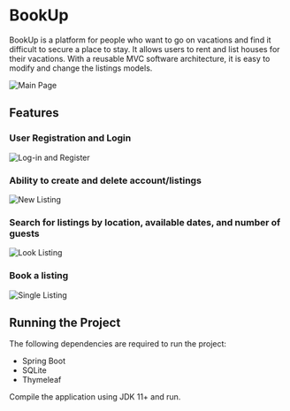 # BookUp

BookUp is a platform for people who want to go on vacations and find it difficult to secure a place to stay. 
It allows users to rent and list houses for their vacations. 
With a reusable MVC software architecture, it is easy to modify and change the listings models.

![Main Page](main-page.jpg)

## Features

### User Registration and Login

![Log-in and Register](log-in-and-register.jpg)

### Ability to create and delete account/listings

![New Listing](new-listing.jpg)

### Search for listings by location, available dates, and number of guests

![Look Listing](look-listing.jpg)

### Book a listing

![Single Listing](single-listing.jpg)

## Running the Project

The following dependencies are required to run the project:
* Spring Boot
* SQLite
* Thymeleaf

Compile the application using JDK 11+ and run.

